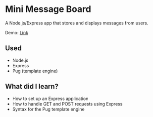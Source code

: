 # Mini Message Board
A Node.js/Express app that stores and displays messages from users.

Demo: [Link](https://fathomless-harbor-27436.herokuapp.com/)

## Used
- Node.js
- Express
- Pug (template engine)

## What did I learn?
- How to set up an Express application
- How to handle GET and POST requests using Express
- Syntax for the Pug template engine
